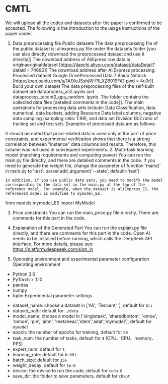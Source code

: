 # CMTL
We will upload all the codes and datasets after the paper is confirmed to be accepted. The following is the introduction to the usage instructions of the paper codes.
1. Data preprocessing file
Public datasets
The data preprocessing file of the public dataset is: aliexpress.py file under the datasets folder [you can also directly download the preprocessed dataset and use it directly]] The download address of AliEpress raw data is originaoriginaldataset [https://tianchi.aliyun.com/dataset/dataDetail? datald = 74690]] The download address after AliExpress processing: Processed dataset Google DriveProcessed Data 7 Baidu Netdisk [https://pan.baidu.com/s/1AfXoJSshjW-PILXZ6019FA? pwd = 4u0r]]
Build your own dataset
The data preprocessing files of the self-built dataset are dataprocess_ali2.ipynb and dataprocess_tecent2_gpu_random. ipynb. The folder contains the collected data files [detailed comments in the code]]. The main operations for processing data sets include: Data Classification, data numerical, data buckets, adding Resource Data label columns, negative data sampling (sampling ratio: 1:99), and data set Division (8:2 ratio of training set and test set). Examples of processed data are as follows: 

It should be noted that price-related data is used only in the part of price constraints, and experimental verification shows that there is a strong correlation between "instance" data columns and results. Therefore, this column was not used in subsequent experiments.
2. Multi-task learning model (matching requirements and computing power)
You can run the main.py file directly, and there are detailed comments in the code.
If you need to generate the weight file, change the parameter of function 'main()' in main.py to 'test'.
parser.add_argument('--state', default='test')

	In addition, if you use public data sets, you need to modify the model corresponding to the data set in the main.py at the top of the reference model. For example, when the dataset is AliExpress_ES, the referenced model is modified to mymodel_ES.
from models.mymodel_ES import MyModel


3. Price constraints
You can run the main_price.py file directly. There are comments for this part in the code.

4. Explanation of the Generated Part
You can run the explain.py file directly, and there are comments for this part in the code.
Open Al needs to be installed before running, which calls the DeepSeek API interface. For more details, please see: https://platform.deepseek.com/sign_in
5. Operating environment and experimental parameter configuration
Operating environment
* Python 3.6
* PyTorch > 1.10
* pandas
* numpy
* tqdm
Experimental parameter settings
- dataset_name: choose a dataset in ['Ali', 'Tencent', ], default for `Ali`
- dataset_path: default for `./data`
- model_name: choose a model in ['singletask', 'sharedbottom', 'omoe', 'mmoe', 'ple', 'aitm', 'metaheac','stem','adat','mymodel'], default for `mymodel`
- epoch: the number of epochs for training, default for `50`
- task_num: the number of tasks, default for `4` (CPU、CPU、memory、PPS)
- expert_num:  default for `1`
- learning_rate: default for `0.001`
- batch_size: default for `256`
- weight_decay: default for `1e-6`
- device: the device to run the code, default for `cuda:0`
- save_dir: the folder to save parameters, default for `chkpt`
